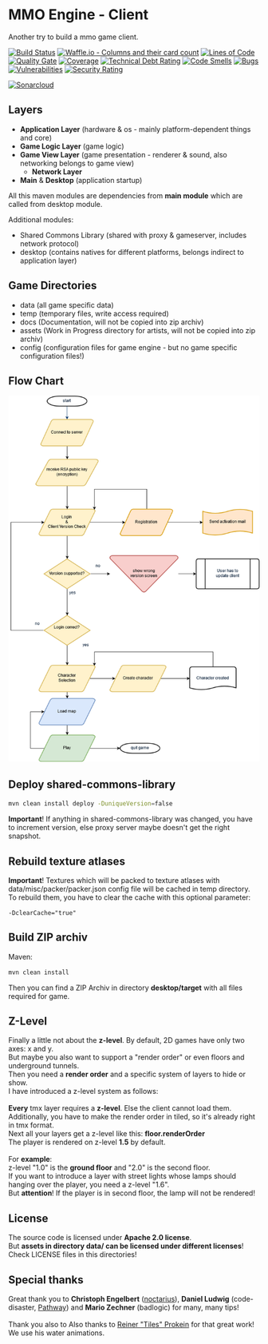 # MMO Engine - Client

Another try to build a mmo game client.

[![Build Status](https://travis-ci.org/JuKu/mmo-engine-client.svg?branch=master)](https://travis-ci.org/JuKu/mmo-engine-client)
[![Waffle.io - Columns and their card count](https://badge.waffle.io/JuKu/mmo-engine-client.svg?columns=all)](https://waffle.io/JuKu/mmo-engine-client)
[![Lines of Code](https://sonarcloud.io/api/project_badges/measure?project=com.jukusoft%3Ammo-engine-client&metric=ncloc)](https://sonarcloud.io/dashboard/index/com.jukusoft%3Ammo-engine-client) 
[![Quality Gate](https://sonarcloud.io/api/project_badges/measure?project=com.jukusoft%3Ammo-engine-client&metric=alert_status)](https://sonarcloud.io/dashboard/index/com.jukusoft%3Ammo-engine-client) 
[![Coverage](https://sonarcloud.io/api/project_badges/measure?project=com.jukusoft%3Ammo-engine-client&metric=coverage)](https://sonarcloud.io/dashboard/index/com.jukusoft%3Ammo-engine-client) 
[![Technical Debt Rating](https://sonarcloud.io/api/project_badges/measure?project=com.jukusoft%3Ammo-engine-client&metric=sqale_index)](https://sonarcloud.io/dashboard/index/com.jukusoft%3Ammo-engine-client) 
[![Code Smells](https://sonarcloud.io/api/project_badges/measure?project=com.jukusoft%3Ammo-engine-client&metric=code_smells)](https://sonarcloud.io/dashboard/index/com.jukusoft%3Ammo-engine-client) 
[![Bugs](https://sonarcloud.io/api/project_badges/measure?project=com.jukusoft%3Ammo-engine-client&metric=bugs)](https://sonarcloud.io/dashboard/index/com.jukusoft%3Ammo-engine-client) 
[![Vulnerabilities](https://sonarcloud.io/api/project_badges/measure?project=com.jukusoft%3Ammo-engine-client&metric=vulnerabilities)](https://sonarcloud.io/dashboard/index/com.jukusoft%3Ammo-engine-client) 
[![Security Rating](https://sonarcloud.io/api/project_badges/measure?project=com.jukusoft%3Ammo-engine-client&metric=security_rating)](https://sonarcloud.io/dashboard/index/com.jukusoft%3Ammo-engine-client) 

[![Sonarcloud](https://sonarcloud.io/api/project_badges/quality_gate?project=com.jukusoft%3Ammo-engine-client)](https://sonarcloud.io/dashboard?id=com.jukusoft%3Ammo-engine-client)

## Layers

  - **Application Layer** (hardware & os - mainly platform-dependent things and core)
  - **Game Logic Layer** (game logic)
  - **Game View Layer** (game presentation - renderer & sound, also networking belongs to game view)
      * **Network Layer**
  - **Main** & **Desktop** (application startup)
  
All this maven modules are dependencies from **main module** which are called from desktop module.
  
Additional modules:

  - Shared Commons Library (shared with proxy & gameserver, includes network protocol)
  - desktop (contains natives for different platforms, belongs indirect to application layer)
  
## Game Directories

  - data (all game specific data)
  - temp (temporary files, write access required)
  - docs (Documentation, will not be copied into zip archiv)
  - assets (Work in Progress directory for artists, will not be copied into zip archiv)
  - config (configuration files for game engine - but no game specific configuration files!)
  
## Flow Chart

![Flowchart](./docs/Flowchart.png)
  
## Deploy shared-commons-library

```bash
mvn clean install deploy -DuniqueVersion=false
```

**Important**! If anything in shared-commons-library was changed, you have to increment version, else proxy server maybe doesn't get the right snapshot.
  
## Rebuild texture atlases

**Important**! Textures which will be packed to texture atlases with data/misc/packer/packer.json config file will be cached in temp directory.\
To rebuild them, you have to clear the cache with this optional parameter:

```text
-DclearCache="true"
```
  
## Build ZIP archiv

Maven:
```bash
mvn clean install
```

Then you can find a ZIP Archiv in directory **desktop/target** with all files required for game.

## Z-Level

Finally a little not about the **z-level**. By default, 2D games have only two axes: x and y.\
But maybe you also want to support a "render order" or even floors and underground tunnels.\
Then you need a **render order** and a specific system of layers to hide or show.\
I have introduced a z-level system as follows:\
\
**Every** tmx layer requires a **z-level**. Else the client cannot load them.\
Additionally, you have to make the render order in tiled, so it's already right in tmx format.\
Next all your layers get a z-level like this: **floor.renderOrder**\
The player is rendered on z-level **1.5** by default.\
\
For **example**:\
z-level "1.0" is the **ground floor** and "2.0" is the second floor.\
If you want to introduce a layer with street lights whose lamps should hanging over the player, you need a z-level "1.6".\
But **attention**! If the player is in second floor, the lamp will not be rendered!

## License

The source code is licensed under **Apache 2.0 license**.\
But **assets in directory data/ can be licensed under different licenses**! Check LICENSE files in this directories!

## Special thanks

Great thank you to **Christoph Engelbert** ([noctarius](https://blog.sourceprojects.org/)), **Daniel Ludwig** (code-disaster, [Pathway](http://pathway-game.com)) and **Mario Zechner** (badlogic) for many, many tips!\
\
Thank you also to 
Also thanks to [Reiner "Tiles" Prokein](https://www.reinerstilesets.de/de/) for that great work! We use his water animations.